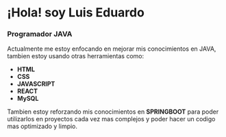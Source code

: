 # ¡Hola! soy Luis Eduardo
### Programador JAVA
Actualmente me estoy enfocando en mejorar mis conocimientos en JAVA, tambien estoy usando otras herramientas como:
- **HTML**
- **CSS**
- **JAVASCRIPT**
- **REACT**
- **MySQL**

Tambien estoy reforzando mis conocimientos en **SPRINGBOOT** para poder utilizarlos en proyectos cada vez mas complejos y poder hacer un codigo mas optimizado y limpio.
